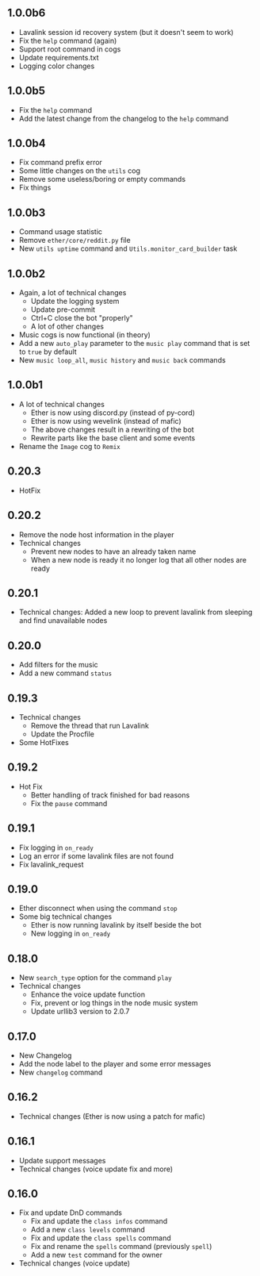 ## 1.0.0b6
- Lavalink session id recovery system (but it doesn't seem to work)
- Fix the `help` command (again)
- Support root command in cogs
- Update requirements.txt
- Logging color changes

## 1.0.0b5
- Fix the `help` command
- Add the latest change from the changelog to the `help` command

## 1.0.0b4
- Fix command prefix error
- Some little changes on the `utils` cog
- Remove some useless/boring or empty commands
- Fix things

## 1.0.0b3
- Command usage statistic
- Remove `ether/core/reddit.py` file
- New `utils uptime` command and `Utils.monitor_card_builder` task

## 1.0.0b2
- Again, a lot of technical changes
    - Update the logging system
    - Update pre-commit
    - Ctrl+C close the bot "properly"
    - A lot of other changes
- Music cogs is now functional (in theory)
- Add a new `auto_play` parameter to the `music play` command that is set to `true` by default
- New `music loop_all`, `music history` and `music back` commands

## 1.0.0b1
- A lot of technical changes
    - Ether is now using discord.py (instead of py-cord)
    - Ether is now using wevelink (instead of mafic)
    - The above changes result in a rewriting of the bot
    - Rewrite parts like the base client and some events
- Rename the `Image` cog to `Remix`

## 0.20.3
- HotFix

## 0.20.2
- Remove the node host information in the player
- Technical changes
    - Prevent new nodes to have an already taken name
    - When a new node is ready it no longer log that all other nodes are ready

## 0.20.1
- Technical changes: Added a new loop to prevent lavalink from sleeping and find unavailable nodes

## 0.20.0
- Add filters for the music
- Add a new command `status`

## 0.19.3
- Technical changes
    - Remove the thread that run Lavalink
    - Update the Procfile
- Some HotFixes

## 0.19.2
- Hot Fix
    - Better handling of track finished for bad reasons
    - Fix the `pause` command

## 0.19.1
- Fix logging in `on_ready`
- Log an error if some lavalink files are not found
- Fix lavalink_request

## 0.19.0
- Ether disconnect when using the command `stop`
- Some big technical changes
    - Ether is now running lavalink by itself beside the bot
    - New logging in `on_ready`

## 0.18.0
- New `search_type` option for the command `play`
- Technical changes
    - Enhance the voice update function
    - Fix, prevent or log things in the node music system
    - Update urllib3 version to 2.0.7

## 0.17.0
- New Changelog
- Add the node label to the player and some error messages
- New `changelog` command

## 0.16.2
- Technical changes (Ether is now using a patch for mafic)

## 0.16.1
- Update support messages
- Technical changes (voice update fix and more)

## 0.16.0
- Fix and update DnD commands
    - Fix and update the `class infos` command
    - Add a new `class levels` command
    - Fix and update the `class spells` command
    - Fix and rename the `spells` command (previously `spell`)
    - Add a new `test` command for the owner
- Technical changes (voice update)
